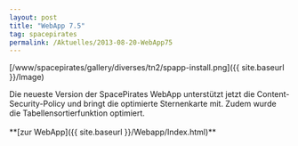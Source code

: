 ```yaml
---
layout: post
title: "WebApp 7.5"
tag: spacepirates
permalink: /Aktuelles/2013-08-20-WebApp75
---
```



[/www/spacepirates/gallery/diverses/tn2/spapp-install.png]({{ site.baseurl }}/Image)

<p>Die neueste Version der SpacePirates WebApp unterstützt jetzt die Content-Security-Policy und bringt die optimierte Sternenkarte mit. Zudem wurde die Tabellensortierfunktion optimiert.<br/>
<br/>
**[zur WebApp]({{ site.baseurl }}/Webapp/Index.html)**</p>

